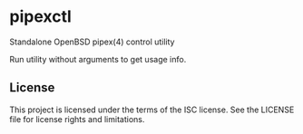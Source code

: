 # pipexctl

Standalone OpenBSD pipex(4) control utility

Run utility without arguments to get usage info.

License
-------

This project is licensed under the terms of the ISC license. See
the LICENSE file for license rights and limitations.
